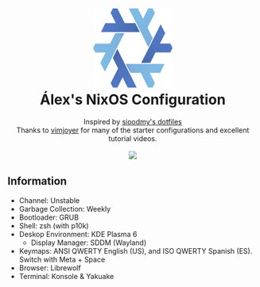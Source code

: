 <h1 align="center">
          <img src="https://raw.githubusercontent.com/NixOS/nixos-artwork/master/logo/nix-snowflake.svg" width="160px" height="160px" />
     <!-- <img src="/.github/assets/lucas.png" -->
      <br>
  Álex's NixOS Configuration
</h1>
<p align="center">
  Inspired by <a href=https://github.com/sioodmy/dotfiles>sioodmy's dotfiles</a><br>
  Thanks to <a href=https://github.com/vimjoyer>vimjoyer</a> for many of the starter configurations and excellent tutorial videos.
<br><br>
          
  <a href="https://github.com/Alexuty07/nixos-configuration">
      <img src="https://img.shields.io/github/repo-size/Alexuty07/nixos-configuration?color=5276C2&labelColor=303446&style=for-the-badge">
   </a>
</p>

## Information
 - Channel: Unstable
 - Garbage Collection: Weekly
 - Bootloader: GRUB
 - Shell: zsh (with p10k)
 - Deskop Environment: KDE Plasma 6
   - Display Manager: SDDM (Wayland)
 - Keymaps: ANSI QWERTY English (US), and ISO QWERTY Spanish (ES). Switch with Meta + Space
 - Browser: Librewolf
 - Terminal: Konsole & Yakuake
